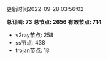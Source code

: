 更新时间2022-09-28 03:56:02

**总订阅: 73**
**总节点: 2656**
**有效节点: 714**
- v2ray节点: 258
- ss节点: 438
- trojan节点: 18
